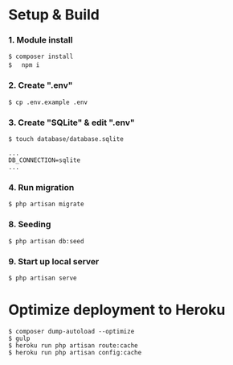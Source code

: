 # Setup & Build

### 1. Module install

```
$ composer install
$ 　npm i
```

### 2. Create ".env"

```
$ cp .env.example .env
```

### 3. Create "SQLite" & edit ".env"

```
$ touch database/database.sqlite
```

```
...
DB_CONNECTION=sqlite
...
```

### 4. Run migration

```
$ php artisan migrate
```

### 8. Seeding

```
$ php artisan db:seed
```

### 9. Start up local server

```
$ php artisan serve
```

# Optimize deployment to Heroku 

```
$ composer dump-autoload --optimize
$ gulp
$ heroku run php artisan route:cache
$ heroku run php artisan config:cache
```
